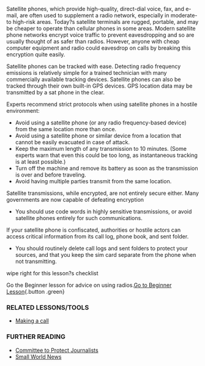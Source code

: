 Satellite phones, which provide high-quality, direct-dial voice, fax,
and e-mail, are often used to supplement a radio network, especially in
moderate- to high-risk areas. Today?s satellite terminals are rugged,
portable, and may be cheaper to operate than cellular phones in some
areas. Modern satellite phone networks encrypt voice traffic to prevent
eavesdropping and so are usually thought of as safer than radios.
However, anyone with cheap computer equipment and radio could eavesdrop
on calls by breaking this encryption quite easily.

Satellite phones can be tracked with ease. Detecting radio frequency
emissions is relatively simple for a trained technician with many
commercially available tracking devices. Satellite phones can also be
tracked through their own built-in GPS devices. GPS location data may be
transmitted by a sat phone in the clear.

Experts recommend strict protocols when using satellite phones in a
hostile environment:

-   Avoid using a satellite phone (or any radio frequency-based device)
    from the same location more than once.
-   Avoid using a satellite phone or similar device from a location that
    cannot be easily evacuated in case of attack.
-   Keep the maximum length of any transmission to 10 minutes. (Some
    experts warn that even this could be too long, as instantaneous
    tracking is at least possible.)
-   Turn off the machine and remove its battery as soon as the
    transmission is over and before traveling.
-   Avoid having multiple parties transmit from the same location.

Satellite transmissions, while encrypted, are not entirely secure
either. Many governments are now capable of defeating encryption

-   You should use code words in highly sensitive transmissions, or
    avoid satellite phones entirely for such communications.

If your satellite phone is confiscated, authorities or hostile actors
can access critical information from its call log, phone book, and sent
folder.

-   You should routinely delete call logs and sent folders to protect
    your sources, and that you keep the sim card separate from the phone
    when not transmitting.

wipe right for this lesson?s checklist

Go the Beginner lesson for advice on using radios.[Go to Beginner
Lesson](umbrella://lesson/radio/1){.button .green}

### RELATED LESSONS/TOOLS

-   [Making a call](umbrella://lesson/making-call)

### FURTHER READING

-   [Committee to Protect
    Journalists](https://cpj.org/reports/2012/04/armed-conflict.php#6)
-   [Small World
    News](smallworldnews.tv/Guide/Guide_SatPhone_English.pdf)

